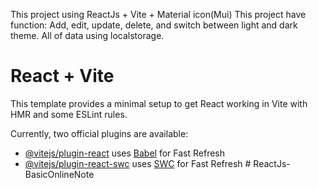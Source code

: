 This project using ReactJs + Vite + Material icon(Mui)
This project have function: Add, edit, update, delete, and switch between light and dark theme. All of data using localstorage. 


# React + Vite

This template provides a minimal setup to get React working in Vite with HMR and some ESLint rules.

Currently, two official plugins are available:

- [@vitejs/plugin-react](https://github.com/vitejs/vite-plugin-react/blob/main/packages/plugin-react/README.md) uses [Babel](https://babeljs.io/) for Fast Refresh
- [@vitejs/plugin-react-swc](https://github.com/vitejs/vite-plugin-react-swc) uses [SWC](https://swc.rs/) for Fast Refresh
#   R e a c t J s - B a s i c O n l i n e N o t e 
 
 
